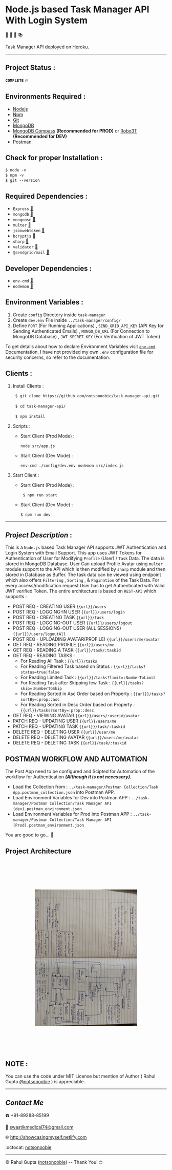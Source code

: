 # Node.js based Task Manager API With Login System

:notebook:  :memo:  :email:  :books:

Task Manager API deployed on [Heroku](https://task-manager-notsonoobie.herokuapp.com).
***
## Project Status :

__`COMPLETE`__ :fire: 

## Environments Required :
* [Nodejs](https://nodejs.org/en/download/)
* [Npm](https://www.npmjs.com/package/download)
* [Git](https://git-scm.com/downloads)
* [MongoDB](https://mongodb.com/download-center/enterprise)
* [MongoDB Compass](https://mongodb.com/download-center/compass) __(Recommended for PROD)__ or [Robo3T](https://robomongo.org/download) __(Recommended for DEV)__
* [Postman](https://getpostman.com/downloads/)

## Check for proper Installation :

    $ node -v
    $ npm -v
    $ git --version
    
## Required Dependencies :
* `Express` [:link:](https://www.npmjs.com/package/express)
* `mongodb` [:link:](https://www.npmjs.com/package/mongodb)
* `mongoose` [:link:](https://www.npmjs.com/package/mongoose)
* `multer` [:link:](https://www.npmjs.com/package/multer)
* `jsonwebtoken` [:link:](https://www.npmjs.com/package/jsonwebtoken)
* `bcryptjs` [:link:](https://www.npmjs.com/package/bcryptjs)
* `sharp` [:link:](https://www.npmjs.com/package/sharp)
* `validator` [:link:](https://www.npmjs.com/package/validator)
* `@sendgrid/mail` [:link:](https://www.npmjs.com/package/@sendgrid/mail)

## Developer Dependencies :
* `env-cmd` [:link:](https://www.npmjs.com/package/env-cmd)
* `nodemon` [:link:](https://www.npmjs.com/package/nodemon)

## Environment Variables : 

1. Create `config` Directory inside `task-manager`
2. Create `dev.env` File inside `../task-manager/config/`
3. Define `PORT` (For Running Applications) , `SEND_GRID_API_KEY` (API Key for Sending Authenticated Emails) , `MONGO_DB_URL` (For Connection to MongoDB Database) , `JWT_SECRET_KEY` (For Verification of JWT Token)

To get details about how to declare Environment Variables visit  [`env-cmd`](https://www.npmjs.com/package/env-cmd) Documentation. I have not provided my own `.env` configuration file for security concerns, so refer to the documentation.

## Clients :

1. Install Clients :

        $ git clone https://github.com/notsonoobie/task-manager-api.git

        $ cd task-manager-api/

        $ npm install

2. Scripts :
   * Start Client (Prod Mode) :
   
         node src/app.js 

    * Start Client (Dev Mode) :

          env-cmd ./config/dev.env nodemon src/index.js

3. Start Client : 
   * Start Client (Prod Mode) :
   
          $ npm run start

    * Start Client (Dev Mode) :

          $ npm run dev
 

***
## *Project Description* :

This is a `Node.js` based Task Manager API supports JWT Authentication and Login System with Email Support. This app uses JWT Tokens for Authentication of User for Modifying `Profile` (User) / `Task` Data. The data is stored in MongoDB Database. User Can upload Profile Avatar using `multer` module support to the API which is then modified by `sharp` module and then stored in Database as Buffer. The task data can be viewed using endpoint which also offers `Filtering` , `Sorting` , &amp; `Pagination` of the Task Data. For every access/modification request User has to get Authenticated with Valid JWT verified Token. The entire architecture is based on `REST-API` which supports : 

* POST REQ - CREATING USER `{{url}}/users`
* POST REQ - LOGGING-IN USER `{{url}}/users/login`
* POST REQ - CREATING TASK `{{url}}/task`
* POST REQ - LOGGING-OUT USER `{{url}}/users/logout`
* POST REQ - LOGGING-OUT USER (ALL SESSIONS) `{{url}}/users/logoutAll`
* POST REQ - UPLOADING AVATAR(PROFILE) `{{url}}/users/me/avatar`
* GET REQ - READING PROFILE `{{url}}/users/me`
* GET REQ - READING A TASK `{{url}}/task/:taskid`
* GET REQ - READING TASKS :
    * For Reading All Task : `{{url}}/tasks`
    * For Reading Filtered Task based on Status : `{{url}}/tasks?status=true|false`
    * For Reading Limited Task : `{{url}}/tasks?limit=:NumberToLimit`
    * For Reading Task after Skipping few Task : `{{url}}/tasks?skip=:NumberToSkip`
    * For Reading Sorted in Asc Order based on Property : `{{url}}/tasks?sortBy=:prop::asc`
    * For Reading Sorted in Desc Order based on Property : `{{url}}/tasks?sortBy=:prop::desc`
* GET REQ - VIEWING AVATAR `{{url}}/users/:userid/avatar`
* PATCH REQ - UPDATING USER `{{url}}/users/me`
* PATCH REQ - UPDATING TASK `{{url}}/task/:taskid`
* DELETE REQ - DELETING USER `{{url}}/user/me`
* DELETE REQ - DELETING AVATAR `{{url}}/users/me/avatar`
* DELETE REQ - DELETING TASK `{{url}}/task/:taskid`

## **POSTMAN WORKFLOW AND AUTOMATION**

The Post App need to be configured and Scipted for Automation of the workflow for Authentication ___(Although it is not necessary).___ 

* Load the Collection from : `../task-manager/Postman Collection/Task App.postman_collection.json` into Postman APP.
* Load Environment Variables for Dev into Postman APP : `../task-manager/Postman Collection/Task Manager API (dev).postman_environment.json`
* Load Environment Variables for Prod into Postman APP : `../task-manager/Postman Collection/Task Manager API (Prod).postman_environment.json`

You are good to go... :grimacing:

## **Project Architecture**

<h1 align="center">
	<br>
	<br>
	<img width="320" src="Project-Architecture/tm-api-architecture.jpg" alt="Architecture">
	<br>
	<br>
	<br>
</h1>

## **NOTE** :

You can use the code under MIT License but mention of Author ( Rahul Gupta [@notsonoobie](https://github.com/notsonoobie) ) is appreciable.
***
   
## *Contact Me*

:phone: +91-89288-85199

:e-mail: swastikmedical74@gmail.com

:globe_with_meridians: http://showcasingmyself.netlify.com

:octocat: [notsonoobie](https://github.com/notsonoobie)

***

&copy; Rahul Gupta ([notsonoobie](https://github.com/notsonoobie)) -- Thank You! :nerd_face:
